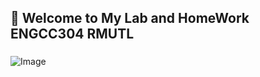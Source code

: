 ## 👋 Welcome to My Lab and HomeWork ENGCC304 RMUTL
###
![Image](https://github.com/user-attachments/assets/f44d44dd-5094-49d6-86e3-eeb6277caeb6)
